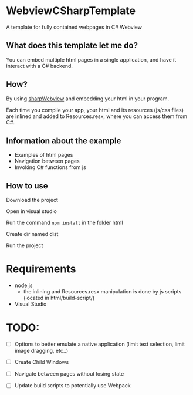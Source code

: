 # WebviewCSharpTemplate
A template for fully contained webpages in C# Webview

## What does this template let me do?

You can embed multiple html pages in a single application, and have it interact with a C# backend.

## How?

By using [sharpWebview](https://github.com/webview/webview_csharp) and embedding your html in your program.

Each time you compile your app, your html and its resources (js/css files) are inlined and added to Resources.resx, where you can access them from C#.

## Information about the example

* Examples of html pages
* Navigation between pages
* Invoking C# functions from js

## How to use

Download the project

Open in visual studio

Run the command `npm install` in the folder html

Create dir named dist

Run the project

# Requirements

* node.js
  * the inlining and Resources.resx manipulation is done by js scripts (located in html/build-script/)
* Visual Studio

# TODO:

 - [ ] Options to better emulate a native application (limit text selection, limit image dragging, etc..)
 - [ ] Create Child Windows
 - [ ] Navigate between pages without losing state
 - [ ] Update build scripts to potentially use Webpack

